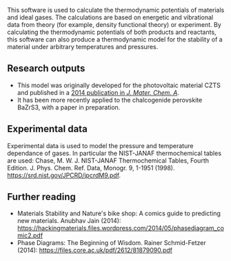 This software is used to calculate the thermodynamic potentials of materials and ideal gases. The calculations are based on energetic and vibrational data from theory (for example, density functional theory) or experiment. By calculating the thermodynamic potentials of both products and reactants, this software can also produce a thermodynamic model for the stability of a material under arbitrary temperatures and pressures. 

## Research outputs

- This model was originally developed for the photovoltaic material CZTS and published in a [2014 publication in *J. Mater. Chem. A*](http://dx.doi.org/10.1039/C4TA00892H).
- It has been more recently applied to the chalcogenide perovskite BaZrS3, with a paper in preparation.

## Experimental data

Experimental data is used to model the pressure and temperature dependance of gases. In particular the NIST-JANAF thermochemical tables are used: Chase, M. W. J. NIST-JANAF Thermochemical Tables, Fourth Edition. J. Phys. Chem. Ref. Data, Monogr. 9, 1-1951 (1998). https://srd.nist.gov/JPCRD/jpcrdM9.pdf.

## Further reading

- Materials Stability and Nature's bike shop: A comics guide to predicting new materials. Anubhav Jain (2014): https://hackingmaterials.files.wordpress.com/2014/05/phasediagram_comic2.pdf
- Phase Diagrams: The Beginning of Wisdom. Rainer Schmid-Fetzer (2014): https://files.core.ac.uk/pdf/2612/81879090.pdf
